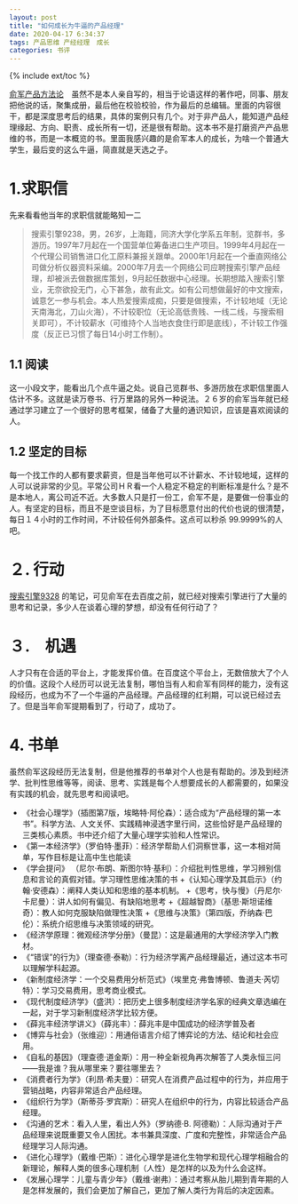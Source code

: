 ```yaml
---
layout: post
title: "如何成长为牛逼的产品经理"
date: 2020-04-17 6:34:37
tags: 产品思维 产经经理　成长
categories: 书评
---
```

{% include ext/toc %}

[俞军产品方法论](https://book.douban.com/subject/34907971/)　虽然不是本人亲自写的，相当于论语这样的著作吧，同事、朋友把他说的话，聚集成册，最后他在校验校验，作为最后的总编辑。里面的内容很干，都是深度思考后的结果，具体的案例只有几个。对于非产品人，能知道产品经理缘起、方向、职责、成长所有一切，还是很有帮助。这本书不是打磨资产产品思维的书，而是一本概览的书。里面我感兴趣的是俞军本人的成长，为啥一个普通大学生，最后变的这么牛逼，简直就是天选之子。

# 1.求职信

先来看看他当年的求职信就能略知一二

> 搜索引擎9238，男，26岁，上海籍，同济大学化学系五年制，览群书，多游历。1997年7月起在一个国营单位筹备进口生产项目。1999年4月起在一个代理公司销售进口化工原料兼报关跟单。2000年1月起在一个垂直网络公司做分析仪器资料采编。2000年7月去一个网络公司应聘搜索引擎产品经理，却被派去做数据库策划，9月起任数据中心经理。长期想踏入搜索引擎业，无奈欲投无门，心下甚急，故有此文。如有公司想做最好的中文搜索，诚意乞一参与机会。本人热爱搜索成痴，只要是做搜索，不计较地域（无论天南海北，刀山火海），不计较职位（无论高低贵贱、一线二线，与搜索相关即可），不计较薪水（可维持个人当地衣食住行即是底线），不计较工作强度（反正已习惯了每日14小时工作制）。

## 1.1 阅读

这一小段文字，能看出几个点牛逼之处。说自己览群书、多游历放在求职信里面人估计不多。这就是读万卷书、行万里路的另外一种说法。２６岁的俞军当年就已经通过学习建立了一个很好的思考框架，储备了大量的通识知识，应该是喜欢阅读的人。

## 1.2 坚定的目标

每一个找工作的人都有要求薪资，但是当年他可以不计薪水、不计较地域，这样的人可以说非常的少见。平常公司ＨＲ看一个人稳定不稳定的判断标准是什么？是不是本地人，离公司近不近。大多数人只是打一份工，俞军不是，是要做一份事业的人。有坚定的目标，而且不是空谈目标，为了目标愿意付出的代价也说的很清楚，每日１４小时的工作时间，不计较任何外部条件。这点可以秒杀 99.9999%的人吧。


# ２. 行动

[搜索引擎9328](https://www.dianbo.org/9238/9238/index.htm) 的笔记，可见俞军在去百度之前，就已经对搜索引擎进行了大量的思考和记录，多少人在谈着心理的梦想，却没有任何行动了？


# ３.　机遇

人才只有在合适的平台上，才能发挥价值。在百度这个平台上，无数倍放大了个人的价值。这段个人经历可以说无法复制，哪怕当有人和俞军有同样的能力，没有这段经历，也成为不了一个牛逼的产品经理。产品经理的红利期，可以说已经过去了。但是当年俞军提期看到了，行动了，成功了。

# 4. 书单

虽然俞军这段经历无法复制，但是他推荐的书单对个人也是有帮助的。涉及到经济学、批判性思维等等，阅读、思考、实践是每个人想要成长的人都需要的，如果没有实践的机会，就先思考和阅读吧。

+ 《社会心理学》（插图第7版，埃略特·阿伦森）：适合成为“产品经理的第一本书”。科学方法、人文关怀、实践精神浸透字里行间，这些恰好是产品经理的三类核心素质。书中还介绍了大量心理学实验和人性常识。
+ 《第一本经济学》（罗伯特·墨菲）：经济学帮助人们洞察世事，这一本相对简单，写作目标是让高中生也能读
+ 《学会提问》 （尼尔·布朗、斯图尔特·基利）：介绍批判性思维，学习辨别信息和言论的真假对错。学习理性思维决策的书
+《认知心理学及其启示》（约翰·安德森）：阐释人类认知和思维的基本机制。
+《思考，快与慢》（丹尼尔·卡尼曼）：讲人如何有偏见、有缺陷地思考
+《超越智商》（基思·斯坦诺维奇）：教人如何克服缺陷做理性决策
+《思维与决策》（第四版，乔纳森·巴伦）：系统介绍思维与决策领域的研究。
+ 《经济学原理：微观经济学分册》（曼昆）：这是最通用的大学经济学入门教材。
+ 《“错误”的行为》（理查德·泰勒）：行为经济学离产品经理最近，通过这本书可以理解学科起源。
+ 《新制度经济学：一个交易费用分析范式》（埃里克·弗鲁博顿、鲁道夫·芮切特）：学习交易费用，思考商业模式。
+ 《现代制度经济学》（盛洪）：把历史上很多制度经济学名家的经典文章选编在一起，对于学习新制度经济学比较方便。
+ 《薛兆丰经济学讲义》（薛兆丰）：薛兆丰是中国成功的经济学普及者
+ 《博弈与社会》（张维迎）：用通俗语言介绍了博弈论的方法、结论和社会应用。
+ 《自私的基因》（理查德·道金斯）：用一种全新视角再次解答了人类永恒三问——我是谁？我从哪里来？要往哪里去？
+ 《消费者行为学》（利昂·希夫曼）：研究人在消费产品过程中的行为，并应用于营销战略，内容非常适合产品经理。
+ 《组织行为学》（斯蒂芬·罗宾斯）：研究人在组织中的行为，内容比较适合产品经理。
+ 《沟通的艺术：看入人里，看出人外》（罗纳德·B. 阿德勒）：人际沟通对于产品经理来说既重要又令人困扰。本书兼具深度、广度和完整性，非常适合产品经理学习人际沟通。
+ 《进化心理学》（戴维·巴斯）：进化心理学是进化生物学和现代心理学相融合的新理论，解释人类的很多心理机制（人性）是怎样的以及为什么会这样。
+ 《发展心理学：儿童与青少年》（戴维·谢弗）：通过考察从胎儿期到青年期的人是怎样发展的，我们会更加了解自己，更加了解人类行为背后的决定因素。

